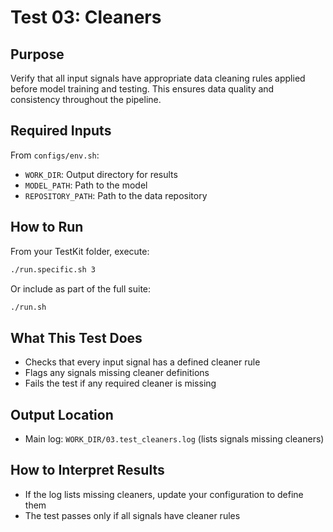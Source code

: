 
# Test 03: Cleaners

## Purpose
Verify that all input signals have appropriate data cleaning rules applied before model training and testing. This ensures data quality and consistency throughout the pipeline.

## Required Inputs
From `configs/env.sh`:

- `WORK_DIR`: Output directory for results
- `MODEL_PATH`: Path to the model
- `REPOSITORY_PATH`: Path to the data repository

## How to Run
From your TestKit folder, execute:
```bash
./run.specific.sh 3
```
Or include as part of the full suite:
```bash
./run.sh
```

## What This Test Does
- Checks that every input signal has a defined cleaner rule
- Flags any signals missing cleaner definitions
- Fails the test if any required cleaner is missing

## Output Location
- Main log: `WORK_DIR/03.test_cleaners.log` (lists signals missing cleaners)

## How to Interpret Results
- If the log lists missing cleaners, update your configuration to define them
- The test passes only if all signals have cleaner rules
